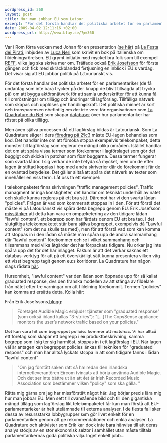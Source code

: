 ```yaml
--- 
wordpress_id: 360
layout: post
title: Hur man jobbar EU som Latour
excerpt: "För det första handlar det politiska arbetet för en parlamentariker (de få undantag som inte bara trycker på den knapp de blivit tillsagda att trycka på) om att bygga aktörsnätverk för att samla underskrifter för att kunna få till omröstningar om tillägg och ändringar till lagförslag. Tillfälliga nätverk som skapas och upplöses ger handlingskraft. Men även själva processen då ett lagförslag bildas är Latouriansk. Som La Quadrature säger i ders föredrag på 25c3 måste EU-lagen behandlas som kod."
date: 2009-04-02 12:11:16 +02:00
wordpress_url: http://www.blay.se/?p=360
---
```

Var i Rom förra veckan med Johan för en presentation (<a href="http://prezi.com/19950/">se här</a>) på <a href="http://www.google.se/search?q=la+festa+dei+pirati+magnus">La Festa dei Pirati</a>, inbjuden av <a href="http://www.google.se/search?q=luca+neri">Luca Neri</a> som skrivit en bok på italienska om fildelningsrörelsen. Ett grymt initiativ med mycket bra folk som till exempel <a href="http://www.romaeuropa.org/">REFF</a>, vilka jag ska skriva mer om. Träffade också <a href="erikjosefsson.eu">Erik Josefsson</a> för första gången och fick med skräckblandad förtjusning en inblick i EU:s vardag. Det visar sig att EU jobbar politik på Latourianskt vis.

För det första handlar det politiska arbetet för en parlamentariker (de få undantag som inte bara trycker på den knapp de blivit tillsagda att trycka på) om att bygga aktörsnätverk för att samla underskrifter för att kunna få till omröstningar om tillägg och ändringar till lagförslag. Tillfälliga nätverk som skapas och upplöses ger handlingskraft. Det politiska minnet är kort och transparensen obefintlig om det inte vore för organisationer som <a href="http://www.laquadrature.net/wiki/Political_Memory">La Quadrature du Net</a> som skapar <a href="http://www.laquadrature.net/wiki/Political_Memory">databaser</a> över hur parlamentariker har röstat på olika tillägg.

Men även själva processen då ett lagförslag bildas är Latouriansk. Som La Quadrature säger i ders <a href="http://www.laquadrature.net/en/ccc-berlin-25th-chaos-communication-congress-campaigning-telecoms-package">föredrag på 25c3</a> måste EU-lagen behandlas som kod. Det handlar inte om att försöka stoppa exempelvis telekompaket, detta monster till lagförslag som reglerar en mängd olika områden. Istället handlar det om att spåra vissa termer som förekommer i lagförslaget som gör det buggigt och skicka in patchar som fixar buggarna. Dessa termer fungerar som svarta lådor. I sig verkar de inte betyda så mycket, men om de efter lagen är stiftad kopplas i hop med andra skriverier där de förekommit får de en oväntad betydelse. Det gäller alltså att spåra det nätverk av texter som innehåller en viss term. Låt oss ta ett exempel:

I telekompaketet finns skrivningen "traffic management policies". Traffic managment är inga konstigheter, det handlar om tekniskt underhåll av nätet och skulle kunna regleras på ett bra sätt. Däremot har vi den svarta lådan "policies". Frågan är vad som kommer att stoppas in i den. För att förstå det måste vi på Latourianskt vis spåra detta begrepp genom EU. Erik Josefsson <a href="http://erikjosefsson.eu/blogg/2009/04/02/moerkas-traffic-management-policies-i-telekompaketet">misstänker</a> att detta kan vara en ompacketering av den tidigare lådan <a href="http://www.odsvall.se/blog/2008/11/riksdagsseminariet-om-telekompaketet/">"lawful content"</a>, ett begrepp som har färdats genom EU ett bra tag. I det slutgiltiga telekompaketet står bara själva begreppet, exempelvis då "Lawful content" (om det nu skulle tas med), men för att förstå vad som kan komma att stoppas in i den lådan så måste man spåra upp de andra sammanhang där "lawful content" förekommer och se i vilket sammanhang och tillsammans med vilka åtgärder det har förpackats tidigare. Nu orkar jag inte spåra upp det för det här inlägget. Faktum är att det verkar saknas ett databas-verktyg för att på ett överskådligt sätt kunna presentera vilken väg ett visst begrepp tagit genom eu:s korridorer. La Quadrature har någon slags rådata <a href="http://www.laquadrature.net/lawtracks/telecoms_package/">här</a>.

Hursomhelt, "lawful content" var den lådan som öppnade upp för så kallat graduated response, dvs den franska modellen av att stänga av fildelare från nätet efter tre varningar om att fildelning förekommit. Termen "policies" kan komma att ersätta detta. Kolla här:

Från Erik Josefssons<a href="http://erikjosefsson.eu/blogg/2009/04/02/moerkas-traffic-management-policies-i-telekompaketet"> blogg</a>:
<blockquote>Företaget Audible Magic erbjuder tjänster som "graduated response" (som också ibland kallas "3-strikes"):
"[...]The CopySense appliance monitors the user’s network traffic based on your policies."</blockquote>
Det kan vara hit som begreppet policies kommer att matchas. Vi har alltså ett företag som skapar ett begrepp i en produktbeskrivning, samma begrepp som i sig ter sig harmlöst, stoppas in i ett lagförslag i EU. När lagen väl är antagen kan begreppet policies länkas till tekniken för "graduated respons" och man har alltså lyckats stoppa in att som tidigare fanns i lådan "lawful content"
<blockquote>"Om jag förstått saken rätt så har redan den irländska internetleverantören Eircom tvingats att börja använda Audible Magic. Och det ser inte bättre ut än att det är Irish Recorded Music Association som bestämmer vilken "policy" som ska gälla. "</blockquote>
Rätta mig gärna om jag har missförstått något här. Jag börjar precis lära mig hur man jobbar EU. Men sett till ovanstående bild och till den gigantiska mängd tillägg som lagförslag likt telekompaketet får kan man förstå att EU-parlamentarieker är helt utelämnade till externa analyser. I de flesta fall sker dessa av resursstarka lobbygrupper som gör livet enkelt för en parlamentariker genom att ge rekommendationer och enkla analyser. La Quadrature och aktivister som Erik kan dock inte bara hänvisa till att deras analys stödjs av en stor ekonomisk sektor i samhället utan måste tilltala parlamentarikernas goda politiska vilja. Inget enkelt jobb...
